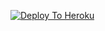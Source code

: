 [![Deploy To Heroku](https://www.herokucdn.com/deploy/button.svg)](https://heroku.com/deploy?template=https://github.com/Rahulm9508/EXTRACTOR)
                     
